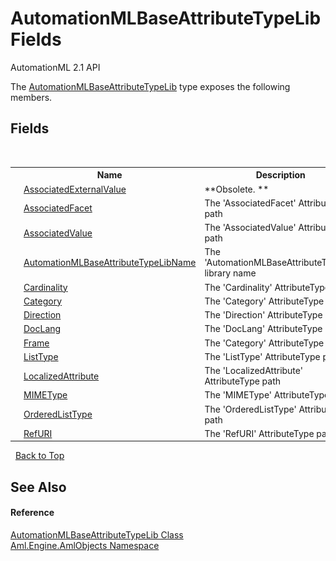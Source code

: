 # AutomationMLBaseAttributeTypeLib Fields
AutomationML 2.1 API 

The <a href="T_Aml_Engine_AmlObjects_AutomationMLBaseAttributeTypeLib">AutomationMLBaseAttributeTypeLib</a> type exposes the following members.


## Fields
&nbsp;<table><tr><th></th><th>Name</th><th>Description</th></tr><tr><td>![Public field](media/pubfield.gif "Public field")![Static member](media/static.gif "Static member")</td><td><a href="F_Aml_Engine_AmlObjects_AutomationMLBaseAttributeTypeLib_AssociatedExternalValue">AssociatedExternalValue</a></td><td> **Obsolete. **</td></tr><tr><td>![Public field](media/pubfield.gif "Public field")![Static member](media/static.gif "Static member")</td><td><a href="F_Aml_Engine_AmlObjects_AutomationMLBaseAttributeTypeLib_AssociatedFacet">AssociatedFacet</a></td><td>
The 'AssociatedFacet' AttributeType path</td></tr><tr><td>![Public field](media/pubfield.gif "Public field")![Static member](media/static.gif "Static member")</td><td><a href="F_Aml_Engine_AmlObjects_AutomationMLBaseAttributeTypeLib_AssociatedValue">AssociatedValue</a></td><td>
The 'AssociatedValue' AttributeType path</td></tr><tr><td>![Public field](media/pubfield.gif "Public field")![Static member](media/static.gif "Static member")</td><td><a href="F_Aml_Engine_AmlObjects_AutomationMLBaseAttributeTypeLib_AutomationMLBaseAttributeTypeLibName">AutomationMLBaseAttributeTypeLibName</a></td><td>
The 'AutomationMLBaseAttributeTypeLib' library name</td></tr><tr><td>![Public field](media/pubfield.gif "Public field")![Static member](media/static.gif "Static member")</td><td><a href="F_Aml_Engine_AmlObjects_AutomationMLBaseAttributeTypeLib_Cardinality">Cardinality</a></td><td>
The 'Cardinality' AttributeType path</td></tr><tr><td>![Public field](media/pubfield.gif "Public field")![Static member](media/static.gif "Static member")</td><td><a href="F_Aml_Engine_AmlObjects_AutomationMLBaseAttributeTypeLib_Category">Category</a></td><td>
The 'Category' AttributeType path</td></tr><tr><td>![Public field](media/pubfield.gif "Public field")![Static member](media/static.gif "Static member")</td><td><a href="F_Aml_Engine_AmlObjects_AutomationMLBaseAttributeTypeLib_Direction">Direction</a></td><td>
The 'Direction' AttributeType path</td></tr><tr><td>![Public field](media/pubfield.gif "Public field")![Static member](media/static.gif "Static member")</td><td><a href="F_Aml_Engine_AmlObjects_AutomationMLBaseAttributeTypeLib_DocLang">DocLang</a></td><td>
The 'DocLang' AttributeType path</td></tr><tr><td>![Public field](media/pubfield.gif "Public field")![Static member](media/static.gif "Static member")</td><td><a href="F_Aml_Engine_AmlObjects_AutomationMLBaseAttributeTypeLib_Frame">Frame</a></td><td>
The 'Category' AttributeType path</td></tr><tr><td>![Public field](media/pubfield.gif "Public field")![Static member](media/static.gif "Static member")</td><td><a href="F_Aml_Engine_AmlObjects_AutomationMLBaseAttributeTypeLib_ListType">ListType</a></td><td>
The 'ListType' AttributeType path</td></tr><tr><td>![Public field](media/pubfield.gif "Public field")![Static member](media/static.gif "Static member")</td><td><a href="F_Aml_Engine_AmlObjects_AutomationMLBaseAttributeTypeLib_LocalizedAttribute">LocalizedAttribute</a></td><td>
The 'LocalizedAttribute' AttributeType path</td></tr><tr><td>![Public field](media/pubfield.gif "Public field")![Static member](media/static.gif "Static member")</td><td><a href="F_Aml_Engine_AmlObjects_AutomationMLBaseAttributeTypeLib_MIMEType">MIMEType</a></td><td>
The 'MIMEType' AttributeType path</td></tr><tr><td>![Public field](media/pubfield.gif "Public field")![Static member](media/static.gif "Static member")</td><td><a href="F_Aml_Engine_AmlObjects_AutomationMLBaseAttributeTypeLib_OrderedListType">OrderedListType</a></td><td>
The 'OrderedListType' AttributeType path</td></tr><tr><td>![Public field](media/pubfield.gif "Public field")![Static member](media/static.gif "Static member")</td><td><a href="F_Aml_Engine_AmlObjects_AutomationMLBaseAttributeTypeLib_RefURI">RefURI</a></td><td>
The 'RefURI' AttributeType path</td></tr></table>&nbsp;
<a href="#automationmlbaseattributetypelib-fields">Back to Top</a>

## See Also


#### Reference
<a href="T_Aml_Engine_AmlObjects_AutomationMLBaseAttributeTypeLib">AutomationMLBaseAttributeTypeLib Class</a><br /><a href="N_Aml_Engine_AmlObjects">Aml.Engine.AmlObjects Namespace</a><br />
